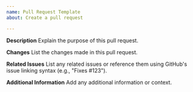 ```yaml
---
name: Pull Request Template
about: Create a pull request

---
```


**Description**
Explain the purpose of this pull request.

**Changes**
List the changes made in this pull request.

**Related Issues**
List any related issues or reference them using GitHub's issue linking syntax (e.g., "Fixes #123").

**Additional Information**
Add any additional information or context.
